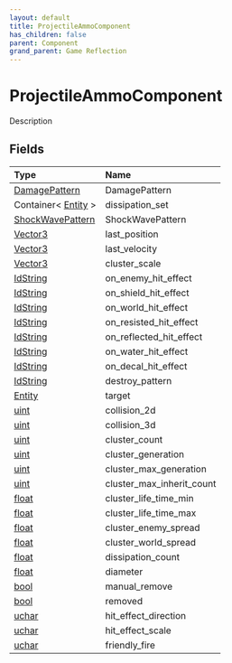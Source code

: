 ```yaml
---
layout: default
title: ProjectileAmmoComponent
has_children: false
parent: Component
grand_parent: Game Reflection
---
```

# ProjectileAmmoComponent
Description 

## Fields

| Type | Name |
|:----------|:--------------|
| [DamagePattern](/riftbreaker-wiki/docs/game-reflection/classes/damage_pattern/) | DamagePattern |
| Container< [Entity](/riftbreaker-wiki/docs/game-reflection/classes/entity/) > | dissipation_set |
| [ShockWavePattern](/riftbreaker-wiki/docs/game-reflection/classes/shock_wave_pattern/) | ShockWavePattern |
| [Vector3](/riftbreaker-wiki/docs/game-reflection/classes/vector3/) | last_position |
| [Vector3](/riftbreaker-wiki/docs/game-reflection/classes/vector3/) | last_velocity |
| [Vector3](/riftbreaker-wiki/docs/game-reflection/classes/vector3/) | cluster_scale |
| [IdString](/riftbreaker-wiki/docs/game-reflection/components/id_string/) | on_enemy_hit_effect |
| [IdString](/riftbreaker-wiki/docs/game-reflection/components/id_string/) | on_shield_hit_effect |
| [IdString](/riftbreaker-wiki/docs/game-reflection/components/id_string/) | on_world_hit_effect |
| [IdString](/riftbreaker-wiki/docs/game-reflection/components/id_string/) | on_resisted_hit_effect |
| [IdString](/riftbreaker-wiki/docs/game-reflection/components/id_string/) | on_reflected_hit_effect |
| [IdString](/riftbreaker-wiki/docs/game-reflection/components/id_string/) | on_water_hit_effect |
| [IdString](/riftbreaker-wiki/docs/game-reflection/components/id_string/) | on_decal_hit_effect |
| [IdString](/riftbreaker-wiki/docs/game-reflection/components/id_string/) | destroy_pattern |
| [Entity](/riftbreaker-wiki/docs/game-reflection/classes/entity/) | target |
| [uint](/riftbreaker-wiki/docs/game-reflection/components/uint/) | collision_2d |
| [uint](/riftbreaker-wiki/docs/game-reflection/components/uint/) | collision_3d |
| [uint](/riftbreaker-wiki/docs/game-reflection/components/uint/) | cluster_count |
| [uint](/riftbreaker-wiki/docs/game-reflection/components/uint/) | cluster_generation |
| [uint](/riftbreaker-wiki/docs/game-reflection/components/uint/) | cluster_max_generation |
| [uint](/riftbreaker-wiki/docs/game-reflection/components/uint/) | cluster_max_inherit_count |
| [float](/riftbreaker-wiki/docs/game-reflection/components/float/) | cluster_life_time_min |
| [float](/riftbreaker-wiki/docs/game-reflection/components/float/) | cluster_life_time_max |
| [float](/riftbreaker-wiki/docs/game-reflection/components/float/) | cluster_enemy_spread |
| [float](/riftbreaker-wiki/docs/game-reflection/components/float/) | cluster_world_spread |
| [float](/riftbreaker-wiki/docs/game-reflection/components/float/) | dissipation_count |
| [float](/riftbreaker-wiki/docs/game-reflection/components/float/) | diameter |
| [bool](/riftbreaker-wiki/docs/game-reflection/components/bool/) | manual_remove |
| [bool](/riftbreaker-wiki/docs/game-reflection/components/bool/) | removed |
| [uchar](/riftbreaker-wiki/docs/game-reflection/enums/uchar/) | hit_effect_direction |
| [uchar](/riftbreaker-wiki/docs/game-reflection/enums/uchar/) | hit_effect_scale |
| [uchar](/riftbreaker-wiki/docs/game-reflection/enums/uchar/) | friendly_fire |

